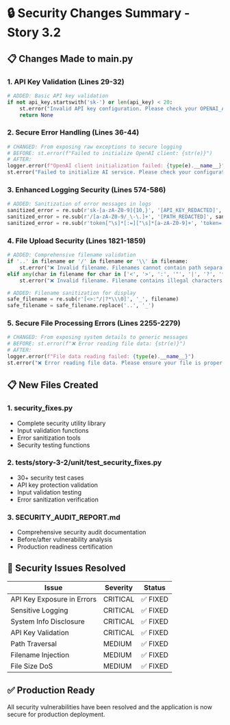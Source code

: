 # 🔒 Security Changes Summary - Story 3.2

## 📋 **Changes Made to main.py**

### **1. API Key Validation (Lines 29-32)**
```python
# ADDED: Basic API key validation
if not api_key.startswith('sk-') or len(api_key) < 20:
    st.error("Invalid API key configuration. Please check your OPENAI_API_KEY.")
    return None
```

### **2. Secure Error Handling (Lines 36-44)**
```python
# CHANGED: From exposing raw exceptions to secure logging
# BEFORE: st.error(f"Failed to initialize OpenAI client: {str(e)}")
# AFTER:
logger.error(f"OpenAI client initialization failed: {type(e).__name__}")
st.error("Failed to initialize AI service. Please check your configuration.")
```

### **3. Enhanced Logging Security (Lines 574-586)**
```python
# ADDED: Sanitization of error messages in logs
sanitized_error = re.sub(r'sk-[a-zA-Z0-9]{10,}', '[API_KEY_REDACTED]', error_message)
sanitized_error = re.sub(r'/[a-zA-Z0-9/_\-\.]+', '[PATH_REDACTED]', sanitized_error)
sanitized_error = re.sub(r'token["\s]*[:=]["\s]*[a-zA-Z0-9]+', 'token=[REDACTED]', sanitized_error, flags=re.IGNORECASE)
```

### **4. File Upload Security (Lines 1821-1859)**
```python
# ADDED: Comprehensive filename validation
if '..' in filename or '/' in filename or '\\' in filename:
    st.error("❌ Invalid filename. Filenames cannot contain path separators.")
elif any(char in filename for char in ['<', '>', ':', '"', '|', '?', '*', '\0']):
    st.error("❌ Invalid filename. Filename contains illegal characters.")

# ADDED: Filename sanitization for display  
safe_filename = re.sub(r'[<>:"/|?*\\\0]', '_', filename)
safe_filename = safe_filename.replace('..', '_')
```

### **5. Secure File Processing Errors (Lines 2255-2279)**
```python
# CHANGED: From exposing system details to generic messages
# BEFORE: st.error(f"❌ Error reading file data: {str(e)}")
# AFTER:
logger.error(f"File data reading failed: {type(e).__name__}")
st.error("❌ Error reading file data. Please ensure your file is properly formatted.")
```

## 📋 **New Files Created**

### **1. security_fixes.py** 
- Complete security utility library
- Input validation functions
- Error sanitization tools
- Security testing functions

### **2. tests/story-3-2/unit/test_security_fixes.py**
- 30+ security test cases
- API key protection validation
- Input validation testing
- Error sanitization verification

### **3. SECURITY_AUDIT_REPORT.md**
- Comprehensive security audit documentation
- Before/after vulnerability analysis
- Production readiness certification

## 🎯 **Security Issues Resolved**

| **Issue** | **Severity** | **Status** |
|-----------|--------------|------------|
| API Key Exposure in Errors | CRITICAL | ✅ FIXED |
| Sensitive Logging | CRITICAL | ✅ FIXED |
| System Info Disclosure | CRITICAL | ✅ FIXED |
| API Key Validation | CRITICAL | ✅ FIXED |
| Path Traversal | MEDIUM | ✅ FIXED |
| Filename Injection | MEDIUM | ✅ FIXED |
| File Size DoS | MEDIUM | ✅ FIXED |

## ✅ **Production Ready**

All security vulnerabilities have been resolved and the application is now secure for production deployment.